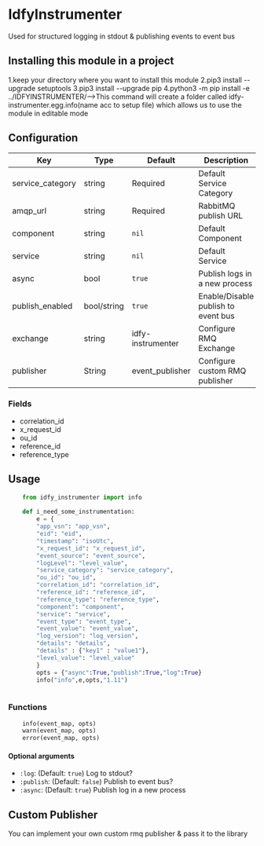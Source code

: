 
# IdfyInstrumenter

Used for structured logging in stdout & publishing events to event bus



## Installing this module in a project 

1.keep your directory where you want to install this module
2.pip3 install --upgrade setuptools
3.pip3 install --upgrade pip
4.python3 -m pip install -e  ../IDFYINSTRUMENTER/-->This command will create a folder called idfy-instrumenter.egg.info(name acc to setup file) 
                                                    which allows us to use the module in editable mode




## Configuration

| Key                   | Type          | Default                             | Description                       |
|-----------------------|---------------|-------------------------------------|-----------------------------------|
|service_category       |string         |Required                             |Default Service Category           |
|amqp_url               |string         |Required                             |RabbitMQ publish URL               |
|component              |string         |`nil`                                |Default Component                  |
|service                |string         |`nil`                                |Default Service                    |
|async                  |bool           |`true`                               |Publish logs in a new process      |
|publish_enabled        |bool/string    |`true`                               |Enable/Disable publish to event bus|
|exchange               |string         |idfy-instrumenter                    |Configure RMQ Exchange             |
|publisher              |String         |event_publisher                      |Configure custom RMQ publisher     |



### Fields

* correlation_id
* x_request_id
* ou_id
* reference_id
* reference_type

## Usage

```python
    from idfy_instrumenter import info
  
    def i_need_some_instrumentation:
        e = {
        "app_vsn": "app_vsn",
        "eid": "eid",
        "timestamp": "isoUtc",
        "x_request_id": "x_request_id",
        "event_source": "event_source",
        "logLevel": "level_value",
        "service_category": "service_category",
        "ou_id": "ou_id",
        "correlation_id": "correlation_id",
        "reference_id": "reference_id",
        "reference_type": "reference_type",
        "component": "component",
        "service": "service",
        "event_type": "event_type",
        "event_value": "event_value",
        "log_version": "log_version",
        "details": "details",
        "details" : {"key1" : "value1"},
        "level_value": "level_value"
        }
        opts = {"async":True,"publish":True,"log":True}
        info("info",e,opts,"1.11")
   

```

### Functions

```python
    info(event_map, opts)
    warn(event_map, opts)
    error(event_map, opts)

```

#### Optional arguments
* `:log`: (Default: `true`) Log to stdout?
* `:publish`: (Default: `false`) Publish to event bus?
* `:async`: (Default: `true`) Publish log in a new process

## Custom Publisher

You can implement your own custom rmq publisher & pass it to the library








